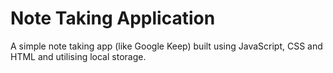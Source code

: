 # Note Taking Application

A simple note taking app (like Google Keep) built using JavaScript, CSS and HTML and utilising local storage.
